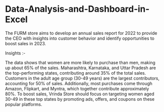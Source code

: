 # Data-Analysis-and-Dashboard-in-Excel
The FURM store aims to develop an annual sales report for 2022 to provide the CEO with insights into customer behavior and identify opportunities to boost sales in 2023.

Insights :-

The data shows that women are more likely to purchase than men, making up about 65% of the sales. Maharashtra, Karnataka, and Uttar Pradesh are the top-performing states, contributing around 35% of the total sales. Customers in the adult age group (30-49 years) are the largest contributors, accounting for 50% of sales. Additionally, most purchases come through Amazon, Flipkart, and Myntra, which together contribute approximately 80%. To boost sales, Vrinda Store should focus on targeting women aged 30-49 in these top states by promoting ads, offers, and coupons on these popular platforms.
